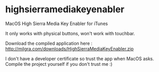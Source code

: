 # highsierramediakeyenabler
MacOS High Sierra Media Key Enabler for iTunes

It only works with physical buttons, won't work with touchbar.

Download the compiled application here : http://milgra.com/downloads/HighSierraMediaKeyEnabler.zip

I don't have a developer certificate so trust the app when MacOS asks. Compile the project yourself if you don't trust me :)
